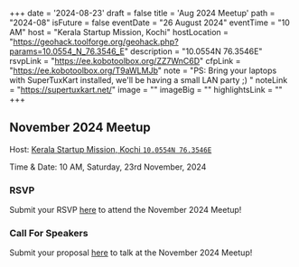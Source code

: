 +++
date = '2024-08-23'
draft = false
title = 'Aug 2024 Meetup'
path = "2024-08"
isFuture = false
eventDate = "26 August 2024"
eventTime = "10 AM"
host = "Kerala Startup Mission, Kochi"
hostLocation = "https://geohack.toolforge.org/geohack.php?params=10.0554_N_76.3546_E"
description = "10.0554N 76.3546E"
rsvpLink = "https://ee.kobotoolbox.org/ZZ7WnC6D"
cfpLink = "https://ee.kobotoolbox.org/T9aWLMJb"
note = "PS: Bring your laptops with SuperTuxKart installed, we'll be having a small LAN party ;) "
noteLink = "https://supertuxkart.net/"
image = ""
imageBig = ""
highlightsLink = ""
+++

## November 2024 Meetup

Host: [Kerala Startup Mission, Kochi `10.0554N 76.3546E`](https://geohack.toolforge.org/geohack.php?params=10.0554_N_76.3546_E)

Time & Date: 10 AM, Saturday, 23rd November, 2024

### RSVP

Submit your RSVP [here](https://ee.kobotoolbox.org/ZZ7WnC6D) to attend the November 2024 Meetup!

### Call For Speakers

Submit your proposal [here](https://ee.kobotoolbox.org/T9aWLMJb) to talk at the November 2024 Meetup!